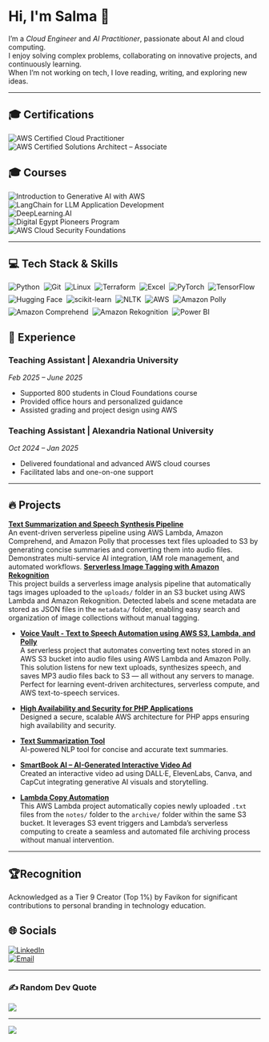 # Hi, I'm Salma 👋  
I’m a *Cloud Engineer* and *AI Practitioner*, passionate about AI and cloud computing.  
I enjoy solving complex problems, collaborating on innovative projects, and continuously learning.  
When I’m not working on tech, I love reading, writing, and exploring new ideas.

---

## 🎓 Certifications

![AWS Certified Cloud Practitioner](https://img.shields.io/badge/AWS%20Cloud%20Practitioner-%23FF9900?style=for-the-badge&logo=amazon-aws&logoColor=white)  
![AWS Certified Solutions Architect – Associate](https://img.shields.io/badge/AWS%20Solutions%20Architect%20--%20Associate-%23FF9900?style=for-the-badge&logo=amazon-aws&logoColor=white) 

## 🎓 Courses
![Introduction to Generative AI with AWS](https://img.shields.io/badge/Generative%20AI%20with%20AWS-%23007ACC?style=for-the-badge&logo=udacity&logoColor=blue)  
![LangChain for LLM Application Development](https://img.shields.io/badge/LangChain-0098D3?style=for-the-badge&logo=python&logoColor=green)  
![DeepLearning.AI](https://img.shields.io/badge/DeepLearning.AI-%230072C6?style=for-the-badge&logo=deeplearning-ai&logoColor=white)  
![Digital Egypt Pioneers Program](https://img.shields.io/badge/Digital%20Egypt%20Pioneers-%2300A859?style=for-the-badge&logo=government&logoColor=white)  
![AWS Cloud Security Foundations](https://img.shields.io/badge/AWS%20Cloud%20Security-%23FF9900?style=for-the-badge&logo=amazon-aws&logoColor=white)  

---

## 💻 Tech Stack & Skills


<div style="display: flex; flex-wrap: wrap; gap: 8px; max-width: 600px;">
<img src="https://img.shields.io/badge/python-1E90FF?style=for-the-badge&logo=python&logoColor=white" alt="Python" />
<img src="https://img.shields.io/badge/git-F9D71C?style=for-the-badge&logo=git&logoColor=black" alt="Git" />
<img src="https://img.shields.io/badge/Linux-808080?style=for-the-badge&logo=linux&logoColor=white" alt="Linux" />
<img src="https://img.shields.io/badge/Terraform-800080?style=for-the-badge&logo=terraform&logoColor=white" alt="Terraform" />
<img src="https://img.shields.io/badge/Excel-F9D71C?style=for-the-badge&logo=microsoft-excel&logoColor=black" alt="Excel" />
<img src="https://img.shields.io/badge/PyTorch-FF0000?style=for-the-badge&logo=PyTorch&logoColor=white" alt="PyTorch" />
<img src="https://img.shields.io/badge/TensorFlow-1E90FF?style=for-the-badge&logo=TensorFlow&logoColor=white" alt="TensorFlow" />
<img src="https://img.shields.io/badge/HuggingFace-DA70D6?style=for-the-badge&logo=huggingface&logoColor=white" alt="Hugging Face" />
<img src="https://img.shields.io/badge/scikit--learn-1E90FF?style=for-the-badge&logo=scikit-learn&logoColor=white" alt="scikit-learn" />
<img src="https://img.shields.io/badge/NLTK-DA70D6?style=for-the-badge&logo=python&logoColor=white" alt="NLTK" />
<img src="https://img.shields.io/badge/AWS-FF0000?style=for-the-badge&logo=amazon-aws&logoColor=white" alt="AWS" />
<img src="https://img.shields.io/badge/Amazon%20Polly-FF9900?style=for-the-badge&logo=amazon-aws&logoColor=white" alt="Amazon Polly" />
<img src="https://img.shields.io/badge/Amazon%20Comprehend-7AC142?style=for-the-badge&logo=amazon-aws&logoColor=white" alt="Amazon Comprehend" />
<img src="https://img.shields.io/badge/Amazon%20Rekognition-3EB489?style=for-the-badge&logo=amazon-aws&logoColor=white" alt="Amazon Rekognition" />
<img src="https://img.shields.io/badge/Power%20BI-F2C811?style=for-the-badge&logo=microsoft-power-bi&logoColor=black" alt="Power BI" />
</div>











## 💼 Experience

 

### Teaching Assistant | Alexandria University  
*Feb 2025 – June 2025*  
- Supported 800 students in Cloud Foundations course  
- Provided office hours and personalized guidance  
- Assisted grading and project design using AWS  

### Teaching Assistant | Alexandria National University  
*Oct 2024 – Jan 2025*  
- Delivered foundational and advanced AWS cloud courses  
- Facilitated labs and one-on-one support  

---

## 🔥 Projects
**[Text Summarization and Speech Synthesis Pipeline](https://github.com/Salma22C/awsprojects/blob/main/Text%20Summarization%20Tool/%20textsumm.py)**  
  An event-driven serverless pipeline using AWS Lambda, Amazon Comprehend, and Amazon Polly that processes text files uploaded to S3 by generating concise summaries and converting them into audio files. Demonstrates multi-service AI integration, IAM role management, and automated workflows.
**[Serverless Image Tagging with Amazon Rekognition](https://github.com/Salma22C/awsprojects/tree/main/Serverless%20Image%20Recognition%20Pipeline)**  
This project builds a serverless image analysis pipeline that automatically tags images uploaded to the `uploads/` folder in an S3 bucket using AWS Lambda and Amazon Rekognition. Detected labels and scene metadata are stored as JSON files in the `metadata/` folder, enabling easy search and organization of image collections without manual tagging.
- **[Voice Vault - Text to Speech Automation using AWS S3, Lambda, and Polly](https://github.com/Salma22C/awsprojects/blob/main/Voice%20Vault%20Project/README.md#voice-vault---text-to-speech-automation-using-aws-s3-lambda-and-polly)**  
  A serverless project that automates converting text notes stored in an AWS S3 bucket into audio files using AWS Lambda and Amazon Polly. This solution listens for new text uploads, synthesizes speech, and saves MP3 audio files back to S3 — all without any servers to manage. Perfect for learning event-driven architectures, serverless compute, and AWS text-to-speech services.
- **[High Availability and Security for PHP Applications](https://github.com/Salma22C/awsprojects/tree/main/High%20Availability%20and%20Security%20for%20PHP%20Applications%20)**  
  Designed a secure, scalable AWS architecture for PHP apps ensuring high availability and security.

- **[Text Summarization Tool](https://github.com/Salma22C/AIprojects/blob/main/Text%20Summarization%20Tool/%20textsumm.py)**  
  AI-powered NLP tool for concise and accurate text summaries.

- **[SmartBook AI – AI-Generated Interactive Video Ad](https://drive.google.com/file/d/1hVCBrN2lwGb4EfjzW1cQUwJD9IRsgr1w/view?usp=sharing)**  
  Created an interactive video ad using DALL·E, ElevenLabs, Canva, and CapCut integrating generative AI visuals and storytelling.
- **[Lambda Copy Automation](https://github.com/Salma22C/awsprojects/tree/main/Lambda%20copy%20Automation)**  
  This AWS Lambda project automatically copies newly uploaded `.txt` files from the `notes/` folder to the `archive/` folder within the same S3 bucket. It leverages S3 event triggers and Lambda’s serverless computing to create a seamless and automated file archiving process without manual intervention.
---
## 🏆Recognition

Acknowledged as a Tier 9 Creator (Top 1%) by Favikon for significant contributions to personal branding in technology education.

## 🌐 Socials

[![LinkedIn](https://img.shields.io/badge/LinkedIn-%230077B5.svg?logo=linkedin&logoColor=white)](https://linkedin.com/in/salma-mohamed-kassem)  
[![Email](https://img.shields.io/badge/Email-D14836?logo=gmail&logoColor=white)](mailto:salmakassem6@gmail.com)  

---

### ✍ Random Dev Quote  
![](https://quotes-github-readme.vercel.app/api?type=horizontal&theme=radical)

---

[![](https://visitcount.itsvg.in/api?id=SalmaMohamed22&icon=0&color=0)](https://visitcount.itsvg.in)
